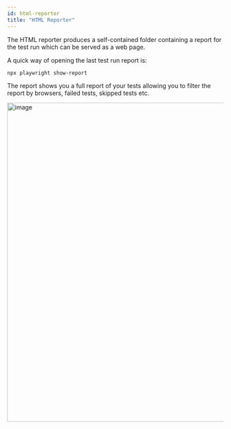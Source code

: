 ```yaml
---
id: html-reporter
title: "HTML Reporter"
---
```


The HTML reporter produces a self-contained folder containing a report for the test run which can be served as a web page.

A quick way of opening the last test run report is:

```bash
npx playwright show-report
```

The report shows you a full report of your tests allowing you to filter the report by browsers, failed tests, skipped tests etc.

<img width="741" alt="image" src="https://user-images.githubusercontent.com/13063165/177343600-eebc9d1c-e602-4a96-aac5-474b11035f3f.png"></img>
